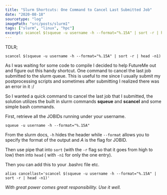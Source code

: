 ```yaml
---
title: "Slurm Shortcuts: One Command to Cancel Last Submitted Job"
date: "2020-08-18"
sourcetype: "log"
imagePath: "src/posts/slurm1"
tags: ["slurm", "linux", "hpc"]
excerpt: scancel $(squeue -u username -h --format="%.15A" | sort -r | head -n1)
---
```


TDLR; 
```
scancel $(squeue -u username -h --format="%.15A" | sort -r | head -n1)
```

As I was waiting for some code to compile I decided to help FutureMe out and figure out this handy shortcut. 
One command to cancel the last job submitted to the slurm queue. This is useful to me since I usually submit my postprocessing scripts and sometimes after submitting I realized there was an error in it :/ 

So I wanted a quick command to cancel the last job that I submitted, the solution utilizes the built in slurm commands **squeue** and **scancel** and some simple bash commands. 

First, retrieve all the JOBIDs running under your username. 
```
squeue -u username -h --format="%.15A"
```

From the slurm docs, `-h` hides the header while `--format` allows you to specify the format of the output and *A* is the flag for JOBID. 

Then use pipe that into `sort` (with the `-r` flag so that it goes from high to low) then into `head` ( with `-n1` for only the one entry). 

Then you can add this to your .bashrc file etc. 

```
alias cancellast='scancel $(squeue -u username -h --format="%.15A" | sort -r | head -n1)'
```
*With great power comes great responsibility. Use it well.* 
